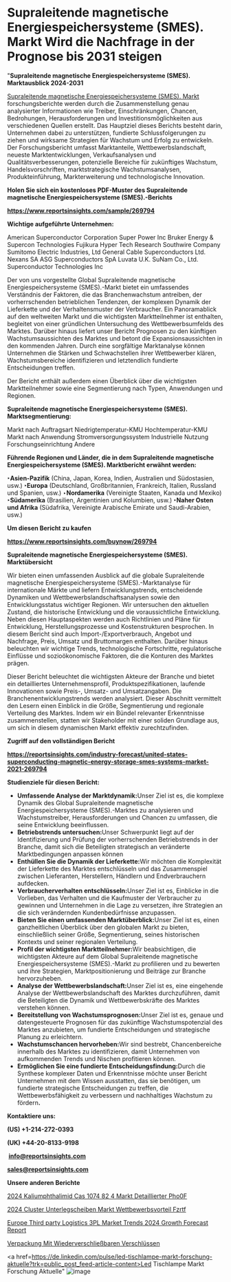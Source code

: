 # Supraleitende magnetische Energiespeichersysteme (SMES). Markt Wird die Nachfrage in der Prognose bis 2031 steigen

"<strong><b>Supraleitende magnetische Energiespeichersysteme (SMES). Marktausblick 2024-2031</b></strong>

<a href=https://www.reportsinsights.com/sample/269794>Supraleitende magnetische Energiespeichersysteme (SMES). Markt</a> forschungsberichte werden durch die Zusammenstellung genau analysierter Informationen wie Treiber, Einschränkungen, Chancen, Bedrohungen, Herausforderungen und Investitionsmöglichkeiten aus verschiedenen Quellen erstellt. Das Hauptziel dieses Berichts besteht darin, Unternehmen dabei zu unterstützen, fundierte Schlussfolgerungen zu ziehen und wirksame Strategien für Wachstum und Erfolg zu entwickeln. Der Forschungsbericht umfasst Marktanteile, Wettbewerbslandschaft, neueste Marktentwicklungen, Verkaufsanalysen und Qualitätsverbesserungen, potenzielle Bereiche für zukünftiges Wachstum, Handelsvorschriften, marktstrategische Wachstumsanalysen, Produkteinführung, Markterweiterung und technologische Innovation.

<strong><b>Holen Sie sich ein kostenloses PDF-Muster des Supraleitende magnetische Energiespeichersysteme (SMES).-Berichts</b></strong>

<a href=https://www.reportsinsights.com/sample/269794><strong><u>https://www.reportsinsights.com/sample/269794</u></strong></a>

<strong>Wichtige aufgeführte Unternehmen:</strong>

American Superconductor Corporation
    Super Power Inc
    Bruker Energy & Supercon Technologies
    Fujikura
    Hyper Tech Research
    Southwire Company
    Sumitomo Electric Industries, Ltd
    General Cable Superconductors Ltd.
    Nexans SA
    ASG Superconductors SpA
    Luvata U.K.
    SuNam Co., Ltd.
    Superconductor Technologies Inc

Der von uns vorgestellte Global Supraleitende magnetische Energiespeichersysteme (SMES).-Markt bietet ein umfassendes Verständnis der Faktoren, die das Branchenwachstum antreiben, der vorherrschenden betrieblichen Tendenzen, der komplexen Dynamik der Lieferkette und der Verhaltensmuster der Verbraucher. Ein Panoramablick auf den weltweiten Markt und die wichtigsten Marktteilnehmer ist enthalten, begleitet von einer gründlichen Untersuchung des Wettbewerbsumfelds des Marktes. Darüber hinaus liefert unser Bericht Prognosen zu den künftigen Wachstumsaussichten des Marktes und betont die Expansionsaussichten in den kommenden Jahren. Durch eine sorgfältige Marktanalyse können Unternehmen die Stärken und Schwachstellen ihrer Wettbewerber klären, Wachstumsbereiche identifizieren und letztendlich fundierte Entscheidungen treffen.

Der Bericht enthält außerdem einen Überblick über die wichtigsten Marktteilnehmer sowie eine Segmentierung nach Typen, Anwendungen und Regionen.

<strong>Supraleitende magnetische Energiespeichersysteme (SMES). Marktsegmentierung:</strong>

Markt nach Auftragsart
Niedrigtemperatur-KMU
Hochtemperatur-KMU
Markt nach Anwendung
Stromversorgungssystem
Industrielle Nutzung
Forschungseinrichtung
Andere

<strong><b>Führende Regionen und Länder, die in dem Supraleitende magnetische Energiespeichersysteme (SMES). Marktbericht erwähnt werden:</b></strong>

<strong><b>‣Asien-Pazifik</b></strong> (China, Japan, Korea, Indien, Australien und Südostasien, usw.)
<strong><b>‣Europa</b></strong> (Deutschland, Großbritannien, Frankreich, Italien, Russland und Spanien, usw.)
‣<strong><b>Nordamerika</b></strong> (Vereinigte Staaten, Kanada und Mexiko)
<strong><b>‣Südamerika</b></strong> (Brasilien, Argentinien und Kolumbien, usw.)
<strong><b>‣Naher Osten und Afrika</b></strong> (Südafrika, Vereinigte Arabische Emirate und Saudi-Arabien, usw.)

<strong>Um diesen Bericht zu kaufen</strong>

<a href=https://www.reportsinsights.com/buynow/269794><strong><u>https://www.reportsinsights.com/buynow/269794</u></strong></a>

<strong>Supraleitende magnetische Energiespeichersysteme (SMES). Marktübersicht</strong>

Wir bieten einen umfassenden Ausblick auf die globale Supraleitende magnetische Energiespeichersysteme (SMES).-Marktanalyse für internationale Märkte und liefern Entwicklungstrends, entscheidende Dynamiken und Wettbewerbslandschaftsanalysen sowie den Entwicklungsstatus wichtiger Regionen. Wir untersuchen den aktuellen Zustand, die historische Entwicklung und die voraussichtliche Entwicklung. Neben diesen Hauptaspekten werden auch Richtlinien und Pläne für Entwicklung, Herstellungsprozesse und Kostenstrukturen besprochen. In diesem Bericht sind auch Import-/Exportverbrauch, Angebot und Nachfrage, Preis, Umsatz und Bruttomargen enthalten. Darüber hinaus beleuchten wir wichtige Trends, technologische Fortschritte, regulatorische Einflüsse und sozioökonomische Faktoren, die die Konturen des Marktes prägen.

Dieser Bericht beleuchtet die wichtigsten Akteure der Branche und bietet ein detailliertes Unternehmensprofil, Produktspezifikationen, laufende Innovationen sowie Preis-, Umsatz- und Umsatzangaben. Die Branchenentwicklungstrends werden analysiert. Dieser Abschnitt vermittelt den Lesern einen Einblick in die Größe, Segmentierung und regionale Verteilung des Marktes. Indem wir ein Bündel relevanter Erkenntnisse zusammenstellen, statten wir Stakeholder mit einer soliden Grundlage aus, um sich in diesem dynamischen Markt effektiv zurechtzufinden.

<strong>Zugriff auf den vollständigen Bericht</strong>

<a href=https://reportsinsights.com/industry-forecast/united-states-superconducting-magnetic-energy-storage-smes-systems-market-2021-269794><strong>https://reportsinsights.com/industry-forecast/united-states-superconducting-magnetic-energy-storage-smes-systems-market-2021-269794</strong></a>

<strong>Studienziele für diesen Bericht:</strong>
<ul>
  <li><strong>Umfassende Analyse der Marktdynamik:</strong>Unser Ziel ist es, die komplexe Dynamik des Global Supraleitende magnetische Energiespeichersysteme (SMES).-Marktes zu analysieren und Wachstumstreiber, Herausforderungen und Chancen zu umfassen, die seine Entwicklung beeinflussen.</li>
  <li><strong>Betriebstrends untersuchen:</strong>Unser Schwerpunkt liegt auf der Identifizierung und Prüfung der vorherrschenden Betriebstrends in der Branche, damit sich die Beteiligten strategisch an veränderte Marktbedingungen anpassen können</li>
  <li><strong>Enthüllen Sie die Dynamik der Lieferkette:</strong>Wir möchten die Komplexität der Lieferkette des Marktes entschlüsseln und das Zusammenspiel zwischen Lieferanten, Herstellern, Händlern und Endverbrauchern aufdecken.</li>
  <li><strong>Verbraucherverhalten entschlüsseln:</strong>Unser Ziel ist es, Einblicke in die Vorlieben, das Verhalten und die Kaufmuster der Verbraucher zu gewinnen und Unternehmen in die Lage zu versetzen, ihre Strategien an die sich verändernden Kundenbedürfnisse anzupassen.</li>
  <li><strong>Bieten Sie einen umfassenden Marktüberblick:</strong>Unser Ziel ist es, einen ganzheitlichen Überblick über den globalen Markt zu bieten, einschließlich seiner Größe, Segmentierung, seines historischen Kontexts und seiner regionalen Verteilung.</li>
  <li><strong>Profil der wichtigsten Marktteilnehmer:</strong>Wir beabsichtigen, die wichtigsten Akteure auf dem Global Supraleitende magnetische Energiespeichersysteme (SMES).-Markt zu profilieren und zu bewerten und ihre Strategien, Marktpositionierung und Beiträge zur Branche hervorzuheben.</li>
  <li><strong>Analyse der Wettbewerbslandschaft:</strong>Unser Ziel ist es, eine eingehende Analyse der Wettbewerbslandschaft des Marktes durchzuführen, damit die Beteiligten die Dynamik und Wettbewerbskräfte des Marktes verstehen können.</li>
  <li><strong>Bereitstellung von Wachstumsprognosen:</strong>Unser Ziel ist es, genaue und datengesteuerte Prognosen für das zukünftige Wachstumspotenzial des Marktes anzubieten, um fundierte Entscheidungen und strategische Planung zu erleichtern.</li>
  <li><strong>Wachstumschancen hervorheben:</strong>Wir sind bestrebt, Chancenbereiche innerhalb des Marktes zu identifizieren, damit Unternehmen von aufkommenden Trends und Nischen profitieren können.</li>
  <li><strong>Ermöglichen Sie eine fundierte Entscheidungsfindung:</strong>Durch die Synthese komplexer Daten und Erkenntnisse möchte unser Bericht Unternehmen mit dem Wissen ausstatten, das sie benötigen, um fundierte strategische Entscheidungen zu treffen, die Wettbewerbsfähigkeit zu verbessern und nachhaltiges Wachstum zu fördern<strong>.</strong></li>
</ul>
<strong>Kontaktiere uns:</strong>

<strong>(US) +1-214-272-0393</strong>

<strong>(UK) +44-20-8133-9198</strong>

<strong> </strong><a href=info@reportsinsights.com><strong><u>info@reportsinsights.com</u></strong></a>

<a href=sales@reportsinsights.com><strong><u>sales@reportsinsights.com</u></strong></a>

<strong>Unsere anderen Berichte</strong>

<a href=https://de.linkedin.com/pulse/2024-kaliumphthalimid-cas-1074-82-4-markt-detaillierter-pho0f/>2024 Kaliumphthalimid Cas 1074 82 4 Markt Detaillierter Pho0F</a>

<a href=https://de.linkedin.com/pulse/2024-cluster-unterlegscheiben-markt-wettbewerbsvorteil-fzrtf/>2024 Cluster Unterlegscheiben Markt Wettbewerbsvorteil Fzrtf</a>

<a href=https://github.com/Jaayaachit/RIGlobal/blob/main/Europe-Third-party-Logistics-3PL-Market-Trends-2024-Growth-Forecast-Report.md>Europe Third party Logistics 3PL Market Trends 2024 Growth Forecast Report</a>

<a href=https://de.linkedin.com/pulse/verpackung-mit-wiederverschließbaren-verschlüssen>Verpackung Mit Wiederverschließbaren Verschlüssen</a>

<a href=https://de.linkedin.com/pulse/led-tischlampe-markt-forschung-aktuelle?trk=public_post_feed-article-content>Led Tischlampe Markt Forschung Aktuelle</a>"
![image](https://github.com/Jaayaachit/RIResearch/assets/158452289/70dfe87f-f6f9-4fdc-b5f2-d6d1649dfa31)
